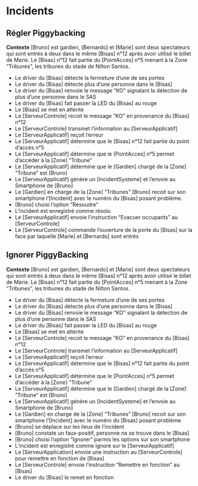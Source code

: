 Incidents
=========
Régler Piggybacking
------------

**Contexte** [Bruno] est gardien, [Bernardo] et [Marie] sont deux spectateurs qui sont entrés à deux
dans le même [Bisas] n°12 après avoir utilisé le billet de Marie. Le [Bisas] n°12 fait partie du
[PointAcces] n°5 menant à la Zone “Tribunes”, les tribunes du stade de Nilton Santos.

- Le driver du [Bisas] détecte la fermeture d’une de ses portes
- Le driver du [Bisas] détecte plus d’une personne dans le [Bisas]
- Le driver du [Bisas] renvoie le message “KO” signalant la détection de plus d’une personne dans le
SAS
- Le driver du [Bisas] fait passer la LED du [Bisas] au rouge
- Le [Bisas] se met en attente
- Le [ServeurControle] recoit le message “KO” en provenance du [Bisas] n°12
- Le [ServeurControle] transmet l’information au [ServeurApplicatif]
- Le [ServeurApplicatif] reçoit l’erreur
- Le [ServeurApplicatif] détermine que le [Bisas] n°12 fait partie du point d’accès n°5
- Le [ServeurApplicatif] détermine que le [PointAcces] n°5 permet d’accéder à la [Zone] “Tribune”
- Le [ServeurApplicatif] détermine que le [Gardien] chargé de la [Zone] “Tribune” est [Bruno]
- Le [ServeurApplicatif] génère un [IncidentSysteme] et l’envoie au Smartphone de [Bruno]
- Le [Gardien] en charge de la [Zone] “Tribunes” [Bruno] recoit sur son smartphone l’[Incident] avec
le numéro du [Bisas] posant problème.
- [Bruno] choisi l’option “Résoudre”
- L’incident est enregistré comme résolu
- Le [ServeurApplicatif] envoie l’instruction “Evacuer occupants” au [ServeurControle]
- Le [ServeurControle] commande l’ouverture de la porte du [Bisas] sur la face par laquelle [Marie] et
[Bernardo] sont entrés

Ignorer PiggyBacking
--------------------

**Contexte** [Bruno] est gardien, [Bernardo] et [Marie] sont deux spectateurs qui sont entrés à deux
dans le même [Bisas] n°12 après avoir utilisé le billet de Marie. Le [Bisas] n°12 fait partie du
[PointAcces] n°5 menant à la Zone “Tribunes”, les tribunes du stade de Nilton Santos.

- Le driver du [Bisas] détecte la fermeture d’une de ses portes
- Le driver du [Bisas] détecte plus d’une personne dans le [Bisas]
- Le driver du [Bisas] renvoie le message “KO” signalant la détection de plus d’une personne dans le
SAS
- Le driver du [Bisas] fait passer la LED du [Bisas] au rouge
- Le [Bisas] se met en attente
- Le [ServeurControle] recoit le message “KO” en provenance du [Bisas] n°12
- Le [ServeurControle] transmet l’information au [ServeurApplicatif]
- Le [ServeurApplicatif] reçoit l’erreur
- Le [ServeurApplicatif] détermine que le [Bisas] n°12 fait partie du point d’accès n°5
- Le [ServeurApplicatif] détermine que le [PointAcces] n°5 permet d’accéder à la [Zone] “Tribune”
- Le [ServeurApplicatif] détermine que le [Gardien] chargé de la [Zone] “Tribune” est [Bruno]
- Le [ServeurApplicatif] génère un [IncidentSysteme] et l’envoie au Smartphone de [Bruno]
- Le [Gardien] en charge de la [Zone] “Tribunes” [Bruno] recoit sur son smartphone l’[Incident] avec le numéro du [Bisas] posant problème.
- [Bruno] se déplace sur les lieux de l’incident
- [Bruno] constate un faux-positif, personne ne se trouve dans le [Bisas]
- [Bruno] choisi l’option “Ignorer” parmis les options sur son smartphone
- L’incident est enregistré comme ignoré sur le [ServeurApplicatif]
- Le [ServeurApplication] envoie une instruction au [ServeurControle] pour remettre en fonction de
[Bisas]
- Le [ServeurControle] envoie l’instruction “Remettre en fonction” au [Bisas]
- Le driver du [Bisas] le remet en fonction
